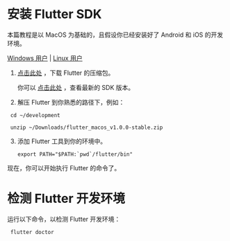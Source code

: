 # 安装 Flutter SDK

本篇教程是以 MacOS 为基础的，且假设你已经安装好了 Android 和 iOS 的开发环境。

[Windows 用户](https://flutter.dev/docs/get-started/install/windows) | [Linux 用户](https://flutter.dev/docs/get-started/install/windows)

1. [点击此处](https://storage.googleapis.com/flutter_infra/releases/stable/macos/flutter_macos_v1.0.0-stable.zip) ，下载 Flutter 的压缩包。

    你可以 [点击此处](https://flutter.dev/docs/development/tools/sdk/archive) ，查看最新的 SDK 版本。

2. 解压 Flutter 到你熟悉的路径下，例如：

  ```
   cd ~/development

   unzip ~/Downloads/flutter_macos_v1.0.0-stable.zip
  ```

3. 添加 Flutter 工具到你的环境中。

    ```
    export PATH="$PATH:`pwd`/flutter/bin"
    ```

现在，你可以开始执行 Flutter 的命令了。

# 检测 Flutter 开发环境

运行以下命令，以检测 Flutter 开发环境：

```
 flutter doctor
```

